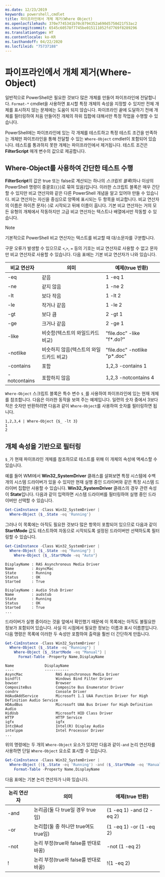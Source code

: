 ```yaml
---
ms.date: 12/23/2019
keywords: powershell,cmdlet
title: 파이프라인에서 개체 제거(Where Object)
ms.openlocfilehash: 370e7745341b70c0794352a690d5750d21f53ac2
ms.sourcegitcommit: 6545c60578f7745be015111052fd7769f8289296
ms.translationtype: HT
ms.contentlocale: ko-KR
ms.lasthandoff: 04/22/2020
ms.locfileid: "75737188"
---
```

# <a name="removing-objects-from-the-pipeline-where-object"></a>파이프라인에서 개체 제거(Where-Object)

일반적으로 PowerShell은 필요한 것보다 많은 개체를 만들어 파이프라인에 전달합니다. `Format-*` cmdlet을 사용하면 표시할 특정 개체의 속성을 지정할 수 있지만 전체 개체를 표시하지 않는 문제에는 도움이 되지 않습니다. 파이프라인 끝에 도달하기 전에 개체를 필터링하여 처음 만들어진 개체의 하위 집합에 대해서만 특정 작업을 수행할 수 있습니다.

PowerShell에는 파이프라인에 있는 각 개체를 테스트하고 특정 테스트 조건을 만족하는 개체만 파이프라인을 통해 전달할 수 있는 `Where-Object` cmdlet이 포함되어 있습니다. 테스트를 통과하지 못한 개체는 파이프라인에서 제거됩니다. 테스트 조건은 **FilterScript** 매개 변수의 값으로 제공합니다.

## <a name="performing-simple-tests-with-where-object"></a>Where-Object를 사용하여 간단한 테스트 수행

**FilterScript**의 값은 true 또는 false로 계산되는 하나의 *스크립트 블록*(하나 이상의 PowerShell 명령이 중괄호(`{}`)로 묶여 있음)입니다. 이러한 스크립트 블록은 매우 간단할 수 있지만 비교 연산자와 같은 다른 PowerShell 개념을 알고 있어야 만들 수 있습니다. 비교 연산자는 자신을 중심으로 양쪽에 표시되는 두 항목을 비교합니다. 비교 연산자의 이름은 하이픈 문자(`-`)로 시작되고 뒤에 이름이 옵니다. 기본 비교 연산자는 거의 모든 유형의 개체에서 작동하지만 고급 비교 연산자는 텍스트나 배열에서만 작동할 수 있습니다.

> [!NOTE]
> 기본적으로 PowerShell 비교 연산자는 텍스트를 비교할 때 대/소문자를 구분합니다.

구문 오류가 발생할 수 있으므로 `<`,`>`, `=` 등의 기호는 비교 연산자로 사용할 수 없고 문자만 비교 연산자로 사용할 수 있습니다. 다음 표에는 기본 비교 연산자가 나와 있습니다.

| 비교 연산자 |                  의미                   |    예제(true 반환)    |
| ------------------- | ------------------------------------------ | ---------------------------- |
| -eq                 | 같음                                | 1 -eq 1                      |
| -ne                 | 같지 않음                            | 1 -ne 2                      |
| -lt                 | 보다 작음                               | 1 -lt 2                      |
| -le                 | 작거나 같음                   | 1 -le 2                      |
| -gt                 | 보다 큼                            | 2 -gt 1                      |
| -ge                 | 크거나 같음                | 2 -ge 1                      |
| -like               | 비슷함(텍스트의 와일드카드 비교)     | "file.doc" -like "f*.do?"    |
| -notlike            | 비슷하지 않음(텍스트의 와일드카드 비교) | "file.doc" -notlike "p*.doc" |
| -contains           | 포함                                   | 1,2,3 -contains 1            |
| -notcontains        | 포함하지 않음                           | 1,2,3 -notcontains 4         |

`Where-Object` 스크립트 블록은 특수 변수 `$_`를 사용하여 파이프라인에 있는 현재 개체를 참조합니다. 다음은 이러한 동작을 보여 주는 예제입니다. 일련의 숫자 중에서 3보다 작은 숫자만 반환하려면 다음과 같이 `Where-Object`를 사용하여 숫자를 필터링하면 됩니다.

```
1,2,3,4 | Where-Object {$_ -lt 3}
1
2
```

## <a name="filtering-based-on-object-properties"></a>개체 속성을 기반으로 필터링

`$_`가 현재 파이프라인 개체를 참조하므로 테스트를 위해 이 개체의 속성에 액세스할 수 있습니다.

예를 들어 WMI에서 **Win32_SystemDriver** 클래스를 살펴보면 특정 시스템에 수백 개의 시스템 드라이버가 있을 수 있지만 현재 실행 중인 드라이버와 같은 특정 시스템 드라이버 집합만 사용할 수 있습니다. **Win32_SystemDriver** 클래스의 경우 관련 속성이 **State**입니다. 다음과 같이 입력하면 시스템 드라이버를 필터링하여 실행 중인 드라이버만 선택할 수 있습니다.

```powershell
Get-CimInstance -Class Win32_SystemDriver |
  Where-Object {$_.State -eq 'Running'}
```

그러나 이 목록에는 아직도 필요한 것보다 많은 항목이 포함되어 있으므로 다음과 같이 **StartMode** 값도 테스트하여 자동으로 시작되도록 설정된 드라이버만 선택하도록 필터링할 수 있습니다.

```powershell
Get-CimInstance -Class Win32_SystemDriver |
  Where-Object {$_.State -eq "Running"} |
    Where-Object {$_.StartMode -eq "Auto"}
```

```Output
DisplayName : RAS Asynchronous Media Driver
Name        : AsyncMac
State       : Running
Status      : OK
Started     : True

DisplayName : Audio Stub Driver
Name        : audstub
State       : Running
Status      : OK
Started     : True
...
```

드라이버가 실행 중이라는 것을 앞에서 확인했기 때문에 이 목록에는 아직도 불필요한 정보가 포함되어 있습니다.
사실 이 시점에서 필요한 정보는 이름과 표시 이름뿐입니다. 다음 명령은 목록에 이러한 두 속성만 포함하여 출력을 훨씬 더 간단하게 만듭니다.

```powershell
Get-CimInstance -Class Win32_SystemDriver |
  Where-Object {$_.State -eq "Running"} |
    Where-Object {$_.StartMode -eq "Manual"} |
      Format-Table -Property Name,DisplayName
```

```Output
Name              DisplayName
----              -----------
AsyncMac               RAS Asynchronous Media Driver
bindflt                Windows Bind Filter Driver
bowser                 Browser
CompositeBus           Composite Bus Enumerator Driver
condrv                 Console Driver
HdAudAddService        Microsoft 1.1 UAA Function Driver for High Definition Audio Service
HDAudBus               Microsoft UAA Bus Driver for High Definition Audio
HidUsb                 Microsoft HID Class Driver
HTTP                   HTTP Service
igfx                   igfx
IntcDAud               Intel(R) Display Audio
intelppm               Intel Processor Driver
...
```

위의 명령에는 두 개의 `Where-Object` 요소가 있지만 다음과 같이`-and` 논리 연산자를 사용하면 단일 `Where-Object` 요소로 표시할 수 있습니다.

```powershell
Get-CimInstance -Class Win32_SystemDriver |
  Where-Object {($_.State -eq 'Running') -and ($_.StartMode -eq 'Manual')} |
    Format-Table -Property Name,DisplayName
```

다음 표에는 기본 논리 연산자가 나와 있습니다.

| 논리 연산자 |                 의미                  |  예제(true 반환)  |
| ---------------- | ---------------------------------------- | ------------------------ |
| -and             | 논리곱(둘 다 true일 경우 true임) | (1 -eq 1) -and (2 -eq 2) |
| -or              | 논리합(둘 중 하나만 true여도 true임)  | (1 -eq 1) -or (1 -eq 2)  |
| -not             | 논리 부정(true와 false를 반대로 바꿈)     | -not (1 -eq 2)           |
| \!               | 논리 부정(true와 false를 반대로 바꿈)     | \!(1 -eq 2)              |
